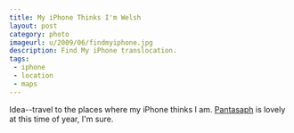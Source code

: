 ```yaml
---
title: My iPhone Thinks I'm Welsh
layout: post
category: photo
imageurl: u/2009/06/findmyiphone.jpg
description: Find My iPhone translocation.
tags:
 - iphone
 - location
 - maps
---
```

Idea--travel to the places where my iPhone thinks I am. [Pantasaph][1] is lovely at this time of year, I'm sure.

[1]:http://en.wikipedia.org/wiki/Pantasaph "Wikipedia's rather sparse entry on Pantasaph."